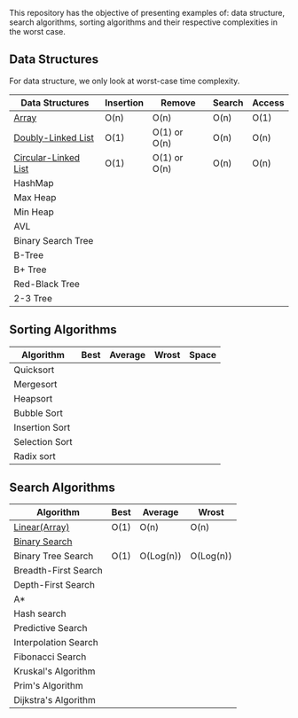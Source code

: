 This repository has the objective of presenting examples of: data structure, search algorithms, sorting algorithms and their respective complexities in the worst case.

## Data Structures

For data structure, we only look at worst-case time complexity.

| Data Structures                                                                                                                                                 | Insertion | Remove       | Search | Access |
| --------------------------------------------------------------------------------------------------------------------------------------------------------------- | --------- | ------------ | ------ | ------ |
| [Array](https://github.com/HenrySaldanha/algorithms/blob/main/Algorithms/src/DataStructure/Array/SimpleArray.cs)                                         | O(n)      | O(n)         | O(n)   | O(1)   |
| [Doubly-Linked List](https://github.com/HenrySaldanha/algorithms/blob/main/Algorithms/src/DataStructure/List/DoublyLinkedList/DoublyLinkedList.cs)       | O(1)      | O(1) or O(n) | O(n)   | O(n)   |
| [Circular-Linked List](https://github.com/HenrySaldanha/algorithms/blob/main/Algorithms/src/DataStructure/List/CircularLinkedList/CircularLinkedList.cs) | O(1)      | O(1) or O(n) | O(n)   | O(n)   |
| HashMap                                                                                                                                                         |           |              |        |        |
| Max Heap                                                                                                                                                        |           |              |        |        |
| Min Heap                                                                                                                                                        |           |              |        |        |
| AVL                                                                                                                                                             |           |              |        |        |
| Binary Search Tree                                                                                                                                              |           |              |        |        |
| B-Tree                                                                                                                                                          |           |              |        |        |
| B+ Tree                                                                                                                                                         |           |              |        |        |
| Red-Black Tree                                                                                                                                                  |           |              |        |        |
| 2-3 Tree                                                                                                                                                        |           |              |        |        |

## Sorting Algorithms

| Algorithm      | Best | Average | Wrost | Space |
| -------------- | ---- | ------- | ----- | ----- |
| Quicksort      |      |         |       |       |
| Mergesort      |      |         |       |       |
| Heapsort       |      |         |       |       |
| Bubble Sort    |      |         |       |       |
| Insertion Sort |      |         |       |       |
| Selection Sort |      |         |       |       |
| Radix sort     |      |         |       |       |

## Search Algorithms

| Algorithm            | Best | Average | Wrost |
| -------------------- | ---- | ------- | ----- |
| [Linear(Array)](https://github.com/HenrySaldanha/algorithms/blob/main/Algorithms/src/Search/Linear/Linear.cs)      |   O(1)   |    O(n)     |   O(n)    |
| [Binary Search](https://github.com/HenrySaldanha/algorithms/blob/main/Algorithms/src/Search/BinarySearch/BinarySearch.cs)        |      |         |       |
| Binary Tree Search   |    O(1)  |    O(Log(n))     |    O(Log(n))    |
| Breadth-First Search |      |         |       |
| Depth-First Search   |      |         |       |
| A*                   |      |         |       |
| Hash search          |      |         |       |
| Predictive Search    |      |         |       |
| Interpolation Search |      |         |
| Fibonacci Search     |      |         |       |
| Kruskal's Algorithm  |      |         |       |
| Prim's Algorithm     |      |         |       |
| Dijkstra's Algorithm |      |         |       |
